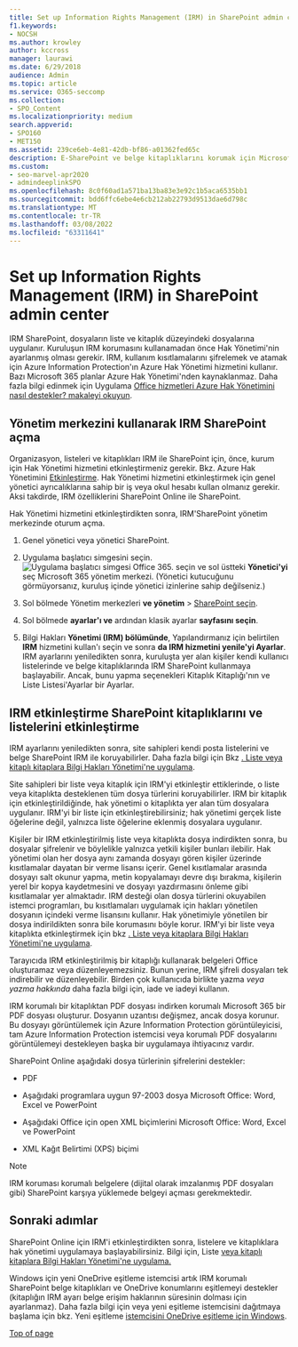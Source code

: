 ```yaml
---
title: Set up Information Rights Management (IRM) in SharePoint admin center
f1.keywords:
- NOCSH
ms.author: krowley
author: kccross
manager: laurawi
ms.date: 6/29/2018
audience: Admin
ms.topic: article
ms.service: O365-seccomp
ms.collection:
- SPO_Content
ms.localizationpriority: medium
search.appverid:
- SPO160
- MET150
ms.assetid: 239ce6eb-4e81-42db-bf86-a01362fed65c
description: E-SharePoint ve belge kitaplıklarını korumak için Microsoft Azure Active Directory Rights Management Services (RMS) aracılığıyla SharePoint Online IRM'yi kullanmayı öğrenin.
ms.custom:
- seo-marvel-apr2020
- admindeeplinkSPO
ms.openlocfilehash: 8c0f60ad1a571ba13ba83e3e92c1b5aca6535bb1
ms.sourcegitcommit: bdd6ffc6ebe4e6cb212ab22793d9513dae6d798c
ms.translationtype: MT
ms.contentlocale: tr-TR
ms.lasthandoff: 03/08/2022
ms.locfileid: "63311641"
---
```

# <a name="set-up-information-rights-management-irm-in-sharepoint-admin-center"></a>Set up Information Rights Management (IRM) in SharePoint admin center

IRM SharePoint, dosyaların liste ve kitaplık düzeyindeki dosyalarına uygulanır. Kuruluşun IRM korumasını kullanamadan önce Hak Yönetimi'nin ayarlanmış olması gerekir. IRM, kullanım kısıtlamalarını şifrelemek ve atamak için Azure Information Protection'ın Azure Hak Yönetimi hizmetini kullanır. Bazı Microsoft 365 planlar Azure Hak Yönetimi'nden kaynaklanmaz. Daha fazla bilgi edinmek için Uygulama [Office hizmetleri Azure Hak Yönetimini nasıl destekler? makaleyi okuyun](/azure/information-protection/understand-explore/office-apps-services-support).
  
## <a name="turn-on-irm-service-using-sharepoint-admin-center"></a>Yönetim merkezini kullanarak IRM SharePoint açma

Organizasyon, listeleri ve kitaplıkları IRM ile SharePoint için, önce, kurum için Hak Yönetimi hizmetini etkinleştirmeniz gerekir. Bkz. Azure Hak Yönetimini [Etkinleştirme](/information-protection/deploy-use/activate-service). Hak Yönetimi hizmetini etkinleştirmek için genel yönetici ayrıcalıklarına sahip bir iş veya okul hesabı kullan olmanız gerekir. Aksi takdirde, IRM özelliklerini SharePoint Online ile SharePoint.
  
Hak Yönetimi hizmetini etkinleştirdikten sonra, IRM'SharePoint yönetim merkezinde oturum açma.
  
1. Genel yönetici veya yönetici SharePoint.
    
2. Uygulama başlatıcı simgesini seçin. ![Uygulama başlatıcı simgesi Office 365.](../media/e5aee650-c566-4100-aaad-4cc2355d909f.png) seçin ve sol üstteki **Yönetici'yi** seç Microsoft 365 yönetim merkezi. (Yönetici kutucuğunu görmüyorsanız, kuruluş içinde yönetici izinlerine sahip değilseniz.) 
    
3. Sol bölmede Yönetim merkezleri **ve yönetim** \> <a href="https://go.microsoft.com/fwlink/?linkid=2185219" target="_blank">SharePoint seçin</a>.
    
4. Sol bölmede **ayarlar'ı ve** ardından klasik ayarlar **sayfasını seçin**.
    
5. Bilgi Hakları **Yönetimi (IRM) bölümünde**, Yapılandırmanız için belirtilen **IRM** hizmetini kullan'ı seçin ve sonra **da IRM hizmetini yenile'yi Ayarlar**. IRM ayarlarını yeniledikten sonra, kuruluşta yer alan kişiler kendi kullanıcı listelerinde ve belge kitaplıklarında IRM SharePoint kullanmaya başlayabilir. Ancak, bunu yapma seçenekleri Kitaplık Kitaplığı'nın ve Liste Listesi'Ayarlar bir Ayarlar.
    
## <a name="irm-enable-sharepoint-document-libraries-and-lists"></a>IRM etkinleştirme SharePoint kitaplıklarını ve listelerini etkinleştirme
<a name="__toc220831191"> </a>

IRM ayarlarını yeniledikten sonra, site sahipleri kendi posta listelerini ve belge SharePoint IRM ile koruyabilirler. Daha fazla bilgi için Bkz [. Liste veya kitaplı kitaplara Bilgi Hakları Yönetimi'ne uygulama](apply-irm-to-a-list-or-library.md).
  
Site sahipleri bir liste veya kitaplık için IRM'yi etkinleştir ettiklerinde, o liste veya kitaplıkta desteklenen tüm dosya türlerini koruyabilirler. IRM bir kitaplık için etkinleştirildiğinde, hak yönetimi o kitaplıkta yer alan tüm dosyalara uygulanır. IRM'yi bir liste için etkinleştirebilirsiniz; hak yönetimi gerçek liste öğelerine değil, yalnızca liste öğelerine eklenmiş dosyalara uygulanır.
  
Kişiler bir IRM etkinleştirilmiş liste veya kitaplıkta dosya indirdikten sonra, bu dosyalar şifrelenir ve böylelikle yalnızca yetkili kişiler bunları ilebilir. Hak yönetimi olan her dosya aynı zamanda dosyayı gören kişiler üzerinde kısıtlamalar dayatan bir verme lisansı içerir. Genel kısıtlamalar arasında dosyayı salt okunur yapma, metin kopyalamayı devre dışı bırakma, kişilerin yerel bir kopya kaydetmesini ve dosyayı yazdırmasını önleme gibi kısıtlamalar yer almaktadır. IRM desteği olan dosya türlerini okuyabilen istemci programları, bu kısıtlamaları uygulamak için hakları yönetilen dosyanın içindeki verme lisansını kullanır. Hak yönetimiyle yönetilen bir dosya indirildikten sonra bile korumasını böyle korur. IRM'yi bir liste veya kitaplıkta etkinleştirmek için bkz [. Liste veya kitaplara Bilgi Hakları Yönetimi'ne uygulama](apply-irm-to-a-list-or-library.md).
  
Tarayıcıda IRM etkinleştirilmiş bir kitaplığı kullanarak belgeleri Office oluşturamaz veya düzenleyemezsiniz. Bunun yerine, IRM şifreli dosyaları tek indirebilir ve düzenleyebilir. Birden çok kullanıcıda birlikte yazma  *veya yazma hakkında*  daha fazla bilgi için, iade ve iadeyi kullanın. 
  
IRM korumalı bir kitaplıktan PDF dosyası indirken korumalı Microsoft 365 bir PDF dosyası oluşturur. Dosyanın uzantısı değişmez, ancak dosya korunur. Bu dosyayı görüntülemek için Azure Information Protection görüntüleyicisi, tam Azure Information Protection istemcisi veya korumalı PDF dosyalarını görüntülemeyi destekleyen başka bir uygulamaya ihtiyacınız vardır. 
  
SharePoint Online aşağıdaki dosya türlerinin şifrelerini destekler:
  
- PDF
    
- Aşağıdaki programlara uygun 97-2003 dosya Microsoft Office: Word, Excel ve PowerPoint
    
- Aşağıdaki Office için open XML biçimlerini Microsoft Office: Word, Excel ve PowerPoint
    
- XML Kağıt Belirtimi (XPS) biçimi
 
> [!NOTE]
> IRM koruması korumalı belgelere (dijital olarak imzalanmış PDF dosyaları gibi) SharePoint karşıya yüklemede belgeyi açması gerekmektedir. 

## <a name="next-steps"></a>Sonraki adımlar
<a name="__toc220831191"> </a>

SharePoint Online için IRM'i etkinleştirdikten sonra, listelere ve kitaplıklara hak yönetimi uygulamaya başlayabilirsiniz. Bilgi için, Liste [veya kitaplı kitaplara Bilgi Hakları Yönetimi'ne uygulama.](apply-irm-to-a-list-or-library.md)
  
Windows için yeni OneDrive eşitleme istemcisi artık IRM korumalı SharePoint belge kitaplıkları ve OneDrive konumlarını eşitlemeyi destekler (kitaplığın IRM ayarı belge erişim haklarının süresinin dolması için ayarlanmaz). Daha fazla bilgi için veya yeni eşitleme istemcisini dağıtmaya başlama için bkz. Yeni eşitleme [istemcisini OneDrive eşitleme için Windows](/onedrive/deploy-on-windows).
  
[Top of page](set-up-irm-in-sp-admin-center.md)